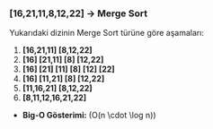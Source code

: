 ### [16,21,11,8,12,22] -> Merge Sort 

Yukarıdaki dizinin Merge Sort türüne göre aşamaları:

1. **[16,21,11] [8,12,22]**
2. **[16] [21,11] [8] [12,22]**
3. **[16] [21] [11] [8] [12] [22]**
4. **[16] [11,21] [8] [12,22]**
5. **[11,16,21] [8,12,22]**
6. **[8,11,12,16,21,22]**

- **Big-O Gösterimi:** \(O(n \cdot \log n)\)
